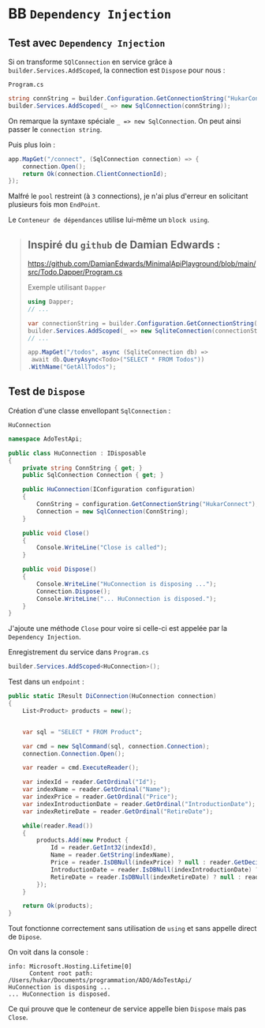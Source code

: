 # BB `Dependency Injection`

## Test avec `Dependency Injection`

Si on transforme `SQlConnection` en service grâce à `builder.Services.AddScoped`, la connection est `Dispose` pour nous :

`Program.cs`

```cs
string connString = builder.Configuration.GetConnectionString("HukarConnect");
builder.Services.AddScoped(_ => new SqlConnection(connString));
```

On remarque la syntaxe spéciale `_ => new SqlConnection`. On peut ainsi passer le `connection string`.

Puis plus loin :

```cs
app.MapGet("/connect", (SqlConnection connection) => {
    connection.Open();
    return Ok(connection.ClientConnectionId);
});
```

Malfré le `pool` restreint (à `3` connections), je n'ai plus d'erreur en solicitant plusieurs fois mon `EndPoint`.

Le `Conteneur de dépendances` utilise lui-même un `block using`.

> ## Inspiré du `github` de Damian Edwards :
>
> https://github.com/DamianEdwards/MinimalApiPlayground/blob/main/src/Todo.Dapper/Program.cs
>
> Exemple utilisant `Dapper`
>
> ```cs
> using Dapper;
> // ...
> 
> var connectionString = builder.Configuration.GetConnectionString("TodoDb") ?? "Data Source=todos.db;Cache=Shared";
> builder.Services.AddScoped(_ => new SqliteConnection(connectionString));
> // ...
> 
> app.MapGet("/todos", async (SqliteConnection db) =>
>  await db.QueryAsync<Todo>("SELECT * FROM Todos"))
> .WithName("GetAllTodos");
> ```
>
> 



## Test de `Dispose`

Création d'une classe envellopant `SqlConnection` :

`HuConnection`

```cs
namespace AdoTestApi;

public class HuConnection : IDisposable
{
    private string ConnString { get; }
    public SqlConnection Connection { get; }

    public HuConnection(IConfiguration configuration)
    {
        ConnString = configuration.GetConnectionString("HukarConnect");
        Connection = new SqlConnection(ConnString);
    }

    public void Close()
    {
        Console.WriteLine("Close is called");
    }

    public void Dispose()
    {
        Console.WriteLine("HuConnection is disposing ...");
        Connection.Dispose();
        Console.WriteLine("... HuConnection is disposed.");
    }
}
```

J'ajoute une méthode `Close` pour voire si celle-ci est appelée par la `Dependency Injection`.

Enregistrement du service dans `Program.cs`

```cs
builder.Services.AddScoped<HuConnection>();
```

Test dans un `endpoint` :

```cs
public static IResult DiConnection(HuConnection connection)
{
    List<Product> products = new();


    var sql = "SELECT * FROM Product";

    var cmd = new SqlCommand(sql, connection.Connection);
    connection.Connection.Open();

    var reader = cmd.ExecuteReader();

    var indexId = reader.GetOrdinal("Id");
    var indexName = reader.GetOrdinal("Name");
    var indexPrice = reader.GetOrdinal("Price");
    var indexIntroductionDate = reader.GetOrdinal("IntroductionDate");
    var indexRetireDate = reader.GetOrdinal("RetireDate");

    while(reader.Read())
    {
        products.Add(new Product {
            Id = reader.GetInt32(indexId),
            Name = reader.GetString(indexName),
            Price = reader.IsDBNull(indexPrice) ? null : reader.GetDecimal(indexPrice),
            IntroductionDate = reader.IsDBNull(indexIntroductionDate) ? null : reader.GetDateTime(indexIntroductionDate),
            RetireDate = reader.IsDBNull(indexRetireDate) ? null : reader.GetDateTime(indexRetireDate),
        });
    }

    return Ok(products);
}
```

Tout fonctionne correctement sans utilisation de `using` et sans appelle direct de `Dipose`.

On voit dans la console :

```
info: Microsoft.Hosting.Lifetime[0]
      Content root path: /Users/hukar/Documents/programmation/ADO/AdoTestApi/
HuConnection is disposing ...
... HuConnection is disposed.

```

Ce qui prouve que le conteneur de service appelle bien `Dispose` mais pas `Close`.